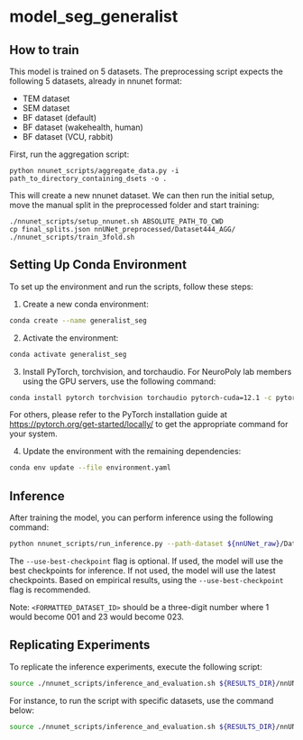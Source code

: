 # model_seg_generalist

## How to train
This model is trained on 5 datasets. The preprocessing script expects the following 5 datasets, already in nnunet format:

- TEM dataset
- SEM dataset
- BF dataset (default)
- BF dataset (wakehealth, human)
- BF dataset (VCU, rabbit)

First, run the aggregation script:
```
python nnunet_scripts/aggregate_data.py -i path_to_directory_containing_dsets -o .
```

This will create a new nnunet dataset. We can then run the initial setup, 
move the manual split in the preprocessed folder and start training:
```
./nnunet_scripts/setup_nnunet.sh ABSOLUTE_PATH_TO_CWD
cp final_splits.json nnUNet_preprocessed/Dataset444_AGG/
./nnunet_scripts/train_3fold.sh
```

## Setting Up Conda Environment

To set up the environment and run the scripts, follow these steps:

1. Create a new conda environment:
```bash
conda create --name generalist_seg
```
2. Activate the environment:
```bash
conda activate generalist_seg
```
3. Install PyTorch, torchvision, and torchaudio. For NeuroPoly lab members using the GPU servers, use the following command:
```bash
conda install pytorch torchvision torchaudio pytorch-cuda=12.1 -c pytorch -c nvidia
```
For others, please refer to the PyTorch installation guide at https://pytorch.org/get-started/locally/ to get the appropriate command for your system.

4. Update the environment with the remaining dependencies:
```bash
conda env update --file environment.yaml
```


## Inference

After training the model, you can perform inference using the following command:
```bash
python nnunet_scripts/run_inference.py --path-dataset ${nnUNet_raw}/Dataset<FORMATTED_DATASET_ID>_<DATASET_NAME>/imagesTs --path-out <WHERE/TO/SAVE/RESULTS> --path-model ${nnUNet_results}/Dataset<FORMATTED_DATASET_ID>_<DATASET_NAME>/nnUNetTrainer__nnUNetPlans__2d/ --use-gpu --use-best-checkpoint
```
The `--use-best-checkpoint` flag is optional. If used, the model will use the best checkpoints for inference. If not used, the model will use the latest checkpoints. Based on empirical results, using the `--use-best-checkpoint` flag is recommended.

Note: `<FORMATTED_DATASET_ID>` should be a three-digit number where 1 would become 001 and 23 would become 023.

## Replicating Experiments

To replicate the inference experiments, execute the following script:

```bash
source ./nnunet_scripts/inference_and_evaluation.sh ${RESULTS_DIR}/nnUNet_results <DATASET_1> <DATASET_2> <DATASET_3> ... <DATASET_N>
```

For instance, to run the script with specific datasets, use the command below:

```bash
source ./nnunet_scripts/inference_and_evaluation.sh ${RESULTS_DIR}/nnUNet_results Dataset002_SEM Dataset003_TEM Dataset004_BF_RAT Dataset005_wakehealth Dataset006_BF_VCU Dataset444_AGG
```


